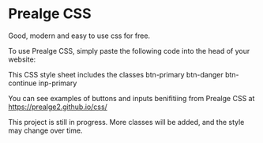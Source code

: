 # Prealge CSS
Good, modern and easy to use css for free.

To use Prealge CSS, simply paste the following code into the head of your website:
<link rel='stylesheet' href='https://prealge2.github.io/css/style.css' crossorigin='anonymous'>

This CSS style sheet includes the classes 
btn-primary 
btn-danger
btn-continue 
inp-primary
    
 You can see examples of buttons and inputs benifitiing from Prealge CSS at https://prealge2.github.io/css/
 
 This project is still in progress. More classes will be added, and the style may change over time.
